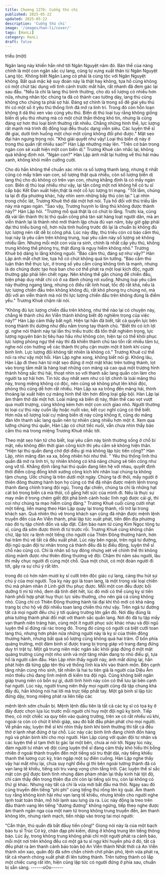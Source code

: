 ```yaml
---
title: Chương 1276: Cuồng thú chi
published: 2025-05-22
updated: 2025-05-22
description: 'Cuồng thú chi'
image: '/images/han-li/cover/'
tags: [HanLi]
category: HanLi
draft: false
---
```


triều (một)

Ngân lang này khiến hắn nhớ tới Ngân Nguyệt năm đó.
Bản thể của nàng chính là một con ngân sắc cự lang, cũng tự
xưng xuất thân từ Ngân Nguyệt Lang tộc. Không biết Ngân Lang
có phải là cùng tộc với Ngân Nguyệt không.
Bất quá mặc kệ suy đoán này là thật hay không, tựa hồ cũng
không có một chút tác dụng với tình cảnh trước mắt hắn, rất
nhanh đã đem gác lại sau đầu.
"Nếu là chỉ là lang thú bình thường, cho dù số lượng có nhiều hơn
nữa, nhưng nhân tộc chúng ta đã có thành cao tường dày, lang
thú cũng không cho chúng ta phải sợ hãi. Đáng sợ chính là trong
số đê giai yêu thú thì có một số ít yêu thú thống lĩnh đã mở ra linh
trí. Trong đó còn hỗn loạn không ít dã thú xen vào cùng yêu thú.
Biến dị thú loại tuy rằng không giống biến dị yêu thú nhưng mà có
một chút thần thông khó tin, nhưng là cũng đáng sợ hơn thú loại
bình thường rất nhiều. Chẳng những hình thể, lực lượng rất mạnh
mà trình độ đồng loại đều thuộc dạng viễn siêu. Các luyện thể sĩ
đê giai, dưới tình huống một chọi một cũng không đối phó được."
Mặt sẹo đại hán ngưng trọng nói.
"Khó giải quyết như vậy! Loại thú biến dị này ở trong thú quần rất
nhiều sao?" Hàn Lập nhướng mày lên.
"Trên cơ bản trong ngàn con sẽ xuất hiện một con biến dị."
Trương Khuê cân nhắc lại, không quá khẳng định nói.
"Ngàn con?" Hàn Lập ánh mắt lại hướng về thú hải màu xanh,
không khỏi miễn cưỡng cười.

Cho dù hắn không thể chuẩn xác nhìn ra số lượng thanh lang,
nhưng ít nhất cũng có mấy trăm vạn con, số lượng thật quá
nhiều, còn số lượng biến dị lang thú cho dù không có trên vạn
con, nhưng khẳng định là có mấy ngàn con. Biến dị thú loại nhiều
như vậy, lại tấn công một nơi không hề có tu sĩ cấp bậc Kết Đan
xuất hiện,thật là một cỗ lực lượng trí mạng.
"Tốt lắm, chúng ta lại đi địa phương khác, hãy nhìn xem những
bầy thú còn lại." Lại nhìn trong chốc lát, Trương Khuê thở dài một
hơi nói. Tựa hồ đối với thú triều lần này mà ngao ngán.
"Sao vậy, Trương huynh lo lắng thủ không được thành này?" Hàn
Lập hỏi.
"Trương mỗ quả thật là có chút lo lắng. Trước kia, cũng đã vài lần
thành thị bị thú quần công phá tàn sát hàng loạt người dân, mà an
viễn thành lại là thành nhỏ mới thành lập chưa đủ vạn năm, bây
giờ gặp phải đại thú triều bùng nổ, hơn nữa tình huống trước đó
lại là chuẩn bị không đủ lực lượng nên rất dễ bị công phá. Lúc này
đây, thú triều còn có báo cầm thú, loại này là yêu cầm trên không
trung, loại yêu cầm này số lượng sẽ không nhiều lắm. Nhưng mỗi
một con vừa ra sinh, chính là nhất cấp yêu thú, không trung không
thể phòng trụ, thật đúng là nguy hiểm không nhỏ." Trương Khuê
bộ dáng lo lắng không nguôi.
"Báo cầm thú, đáng sợ như vậy?" Hàn Lập ánh mắt chợt lóe, tựa
hồ có chút không quá tin tưởng.
"Báo cầm thú luận thân thể thực lực, ở trong số yêu cầm cũng
không tính là mạnh, nhưng là do chúng được tạo hoá ban cho cơ
thể phát ra một loại kịch độc, người thường gặp phải liền chết
ngay.
Nên không thể gần chúng để chiến đấu, biện pháp duy nhất chỉ
có ở xa đánh chúng rơi xuống. Nhưng loại yêu cầm này thường
ngang tàng, nhưng có điều rất linh hoạt, tốc độ rất khá, nếu là lực
lượng chiến đấu trên không không đủ, rất khó phong trụ chúng nó,
mà đối với an viễn thành mà nói thì lực lượng chiến đấu trên
không đúng là điểm yếu." Trương Khuê chậm rãi nói.

"Không đủ lực lượng chiến đấu trên không, như thế nào lại có
chuyện này, chẳng lẽ thành chủ An Viễn thành không biết độ
nghiêm trọng của việc này?" Hàn Lập cảm thấy bất ngờ.
Hiện tại hắn đã biết, tất cả quyền lực bên trong thành thị dường
như đều nằm trong tay thành chủ.
"Biết thì có ích lợi gì. nghe nói thành này tại lần thú triều trước đã
tổn thất nghiêm trọng, lực lượng nguyên bản bị tiêu hao hầu như
không còn, hiện tại có thể khôi phục lực lượng phòng ngự thế này
thì đã khiến thành chủ tao tổn rất nhiều tâm tư, nghe nói còn
hướng về các thành thị phụ cận mượn một ít binh khí cùng binh
lính. Lực lượng đối không tất nhiên là không có." Trương Khuê cứ
thế nói ra như vậy một hồi.
Hàn Lập nghe xong, không biết nói gì.
Không lâu, Hàn Lập đi theo hán tử mặt sẹo đứng ở một mặt khác
trên tường thành, lọt vào trong tầm mắt là hàng loạt những con
mãng xà cao quá một trượng hình thành hồng sắc thú hải, thoạt
nhìn so với thanh sắc lang quần còn làm cho người ta sợ hãi hơn.
Tin tức duy nhất xem như có lợi chính là loài mãng thú này, trong
miệng không có độc, nên cũng sẽ không phụt lên khói độc, phòng
thủ cũng dễ hơn rất nhiều.
Hàn Lập xa xa trông đến mãng hải, thỉnh thoảng lại xuất hiện cự
mãng hình thể lớn hơn đồng loại gấp bội. Hàn Lập lại âm thầm
thở dài một hơi.
Loài mãng xà biến dị này, thân thể cao vọt vượt qua mười trượng,
cũng không kém hơn một con xích giao nhỏ. Người thường bị loại
cự thú này cuốn lấy hoặc nuốt vào, kết cục nghĩ cũng có thể biết.
Hơn nữa số lượng loài cự mãng biến dị này cũng không ít, cũng
do mãng đàn lớn thanh sắc lang quần nên tự nhiên càng nhiều
hơn một ít.
Xem qua lưỡng chủng thú quần, Hàn Lập có chút tiếc nuối, vẫn
chưa nhìn thấy báo cầm thú mà trong miệng Trương Khuê nhắc
tới.

Theo mặt sẹo hán tử cho biết, loại yêu cầm này bình thường sống
ở chỗ bí mật, nếu không đến thời gian công kích thì yêu cầm sẽ
không hiện thân.
"Hiện tại thú quần đang chờ đợi điều gì mà không lập tức tiến
công?" Hàn Lập, nhìn mãng đàn xa xa, bỗng nhiên hỏi như thế.
" Yêu thú thống lĩnh thú quần đã mở ra linh trí, tự nhiên không có
khả năng chúng sẽ tiến công như ong vỡ tổ. Khẳng định rằng hai
thú quần đang liên hệ với nhau, quyết định thời điểm cộng đồng
khởi xướng công kích khi nhân loại chúng ta không tậm chung.
Ước chừng là trên dưới một ngày. Chúng ta đi thôi, mấy người ở
thiên đông thương hành bọn họ cũng có thể đã nhận được mệnh
lệnh trong thành đang chỉnh trang đội ngũ. Trong đại chiến, chúng
ta chỉ là những hạt cát bỏ trong biển cả mà thôi, cố gắng hết sức
của mình đi. Nếu là thực sự may mắn ở trong chém giết đột phá
bình cảnh hoặc lĩnh ngộ được cái gì, thì coi như chúng ta mạo
hiểm cũng đáng." Trương Khuê cuối cùng cười nhạt một tiếng,
liền mang theo Hàn Lập quay lại trong thành, rồi trở lại trong
khách sạn.
Quả nhiên thủ vệ trong khách sạn cũng đã nhận được mệnh lệnh
truyền đến của An Viễn thành, phải lập tức xuất phát, tiến đến địa
phương nào đó tụ tập chỉnh đốn và sắp đặt.
Cẩm bào nam tử cùng Kim Ngọc tông tu sĩ, cũng đã sớm được
thỉnh đi từ trước rồi.
Trương Khuê cũng không chần chừ, lập tức ra lệnh một tiếng cho
người của Thiên Đông thương hành, hơn hai trăm thủ vệ tất cả
đều xuất phát.
Lúc này bên ngoài, trên ngã tư đường, đội ngũ quân đội tư nhân
trong cả thành đều đã bị điều động, luyện thể sĩ chỗ nào cũng có.
Chỉ là nhân số tuy đông nhưng xét về chỉnh thể thì không dũng
mãnh được như thiên đông thương vệ đội. Chậm thì năm sáu
người, lâu thì mấy chục người đi cùng một chỗ.
Qua một chút, có một đoàn người đi tới, gây ra sự chú ý rất lớn.

trong đó có hơn năm mươi kỵ sĩ cưỡi trên độc giác cự lang, càng
thu hút sự chú ý của mọi người.
Tọa kỵ này gọi là toan lang, là một trong vài loại chiến thú mà
phàm nhân ở Linh giới thu phục được. Mỗi một con đều được bồi
dưỡng tỉ mỉ từ nhỏ, đem dã tính diệt hết, lúc đó mới có thể cùng
kỵ sĩ tiến hành phối hợp phát huy thực lực siêu thường, cho nên
giá cả cũng không nhỏ.
Cũng chỉ có Thiên Đông thương hành tài đại khí thô mới có khả
năng trang bị cho hộ vệ đội nhiều toan lang chiến thú như vậy.
Trên ngã tư đường tất cả mọi người đều chú ý tới quảng trường
lớn gần đó. Nơi đây đúng là phía tường thành phải đối mặt với
thanh sắc quần lang.
Nơi đó đã tụ tập mấy vạn thanh niên tráng hán, cùng một ít người
phục sức khác nhau và đội ngũ luyện thể sĩ đứng rải rác trong đó.
Trong đó cũng có người cá biệt cưỡi toan lang thú, nhưng hơn
phân nửa những người này là kỵ sĩ của thiên đông thương hành,
nhưng bất quá số lượng cũng không quá hai trăm. Ở bốn phía
quảng trường, một đám binh sĩ được trang bị trọng giáp võ trang
đang đứng duy trì trật tự.
Một gã trung niên mặc ngân sắc khôi giáp đứng ở một mặt quảng
trường cùng một nho sinh và một tăng nhân đang to nhỏ điều gì,
tựa hồ là người cầm đầu.
Hàn Lập nhìn thấy người này, ánh mắt dừng lại, hắn phát hiện đã
từng gặp tên thủ vệ thống lĩnh kia khi vào thành môn.
Bên cạnh tăng nhân cùng nho sinh, tất nhiên là hai tu tiên giả là
người của Diệu Âm môn thiếu chủ đang lĩnh mệnh đi kiểm tra đội
ngũ. Cũng không biết ngân giáp trung niên có bổn sự gì, dưới tình
hình này còn có thể lưu lại bên cạnh hai người.
Lúc này, người trung niên thấy mọi người cũng đã tập chung khá
đầy đủ, hắn không nói hai lời mà trực tiếp phất tay.
Một gã binh sĩ lập tức đứng dậy, trong miệng phát ra liên tiếp các

mệnh lệnh sớm chuẩn bị.
Mệnh lệnh đầu tiên là tất cả các kỵ sĩ có tọa kỵ ở đây được chọn
lựa lúc trước mỗi người chỉ huy một đội ngũ kỵ binh. Tiếp theo, có
một chiếc xa quy tiến vào quảng trường, trên xe có rất nhiều vũ
khí, ngoài ra còn có chút ít khôi giáp, sau đó bắt đầu phân phát
cho mọi người.
Về phần này, luyện thể sĩ khi nhìn thấy binh khí bình thường thì
tất cả đều thờ ơ lạnh nhạt đứng ở tại chỗ.
Lúc này các binh lính đang chỉnh đốn hàng ngũ và phân binh khí
cho mọi người. Hàn Lập cùng với quân đội tư nhân và các luyện
thể sĩ tạm thời bị gác lại một bên, chưa ai nói tới.
Ngay lúc này, đám người tư nhân vệ đội cùng luyện thể sĩ đang
cảm thấy khó hiểu thì bỗng nhiên ở ngoài thành truyền đến một
tiếng sói tru thật dài, này tiếng khiếu thanh thê lương cực kỳ, tràn
ngập một sự điên cuồng.
Hàn Lập nghe thấy vậy hai mắt nhíu lại, chưa suy nghĩ điều gì thì
bên ngoài tường thành đã có vạn lang tề khiếu, tiếng sói tru vang
vọng chín tầng trời.
Các luyện thể sĩ sắc mặt còn giữ được bình tĩnh nhưng đám
phàm nhân lại thấy kinh hãi tột độ, chỉ cảm thấy đến trong thiên
địa chỉ còn lại tiếng sói tru, còn lại không có thứ gì khác.
Nhưng này tất cả chỉ là vừa mới bắt đầu mà thôi. Ngay sau đó
cũng truyền đến tiếng "phì phì" cùng tiếng thú rống lên kỳ quái.
Âm thanh tuy rằng không kinh hãi như vạn lang tề khiếu, nhưng
khiến cho người nghe lạnh toát toàn thân, mồ hôi lạnh sau lưng
ứa ra.
Lúc này đồng la treo trên đầu thành vang lên tiếng "đương đương"
không ngừng, tiếp theo nghe được âm thanh ngân nga của một
nam tử trong không trung truyền đến, âm thanh không lớn, nhưng
rành mạch, tiến nhập vào trong tai mọi người:

"Cẩn thận, thú quần đã bắt đầuy tiến công!" Giọng nói này là của
một bạch bào tu sĩ Trúc Cơ kỳ, chân đạp phi kiếm, đứng ở không
trung lên tiếng thông báo. Lúc ấy, trong không trung không phải
chỉ một người phát ra cảnh báo, mỗi một nơi trên không đều có
một gã tu sĩ ngự khí huyền phù ở đó, tất cả đều phát ra âm thanh
cảnh báo toàn bộ An Viễn thành
Nhất thời cả An Viễn thành xôn xao, quân đội đã sớm chấn chỉnh
chờ phân phó, lệnh vừa phát ra, tất cả nhanh chóng xuất phát đi
lên tường thành. Trên tường thành có lắp một chiếc cung rất lớn,
hiện cũng lập tức có người đứng ở phía sau, chuẩn bị sẵn sàng.
------oOo------
